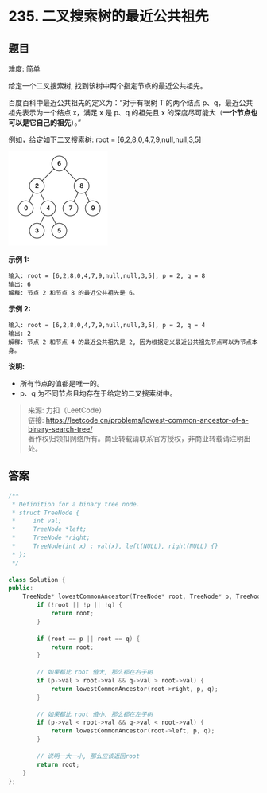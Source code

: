 # 235. 二叉搜索树的最近公共祖先

## 题目

难度: 简单

给定一个二叉搜索树, 找到该树中两个指定节点的最近公共祖先。

百度百科中最近公共祖先的定义为：“对于有根树 T 的两个结点 p、q，最近公共祖先表示为一个结点 x，满足 x 是 p、q 的祖先且 x 的深度尽可能大（**一个节点也可以是它自己的祖先**）。”

例如，给定如下二叉搜索树:  root = [6,2,8,0,4,7,9,null,null,3,5]

![](image/image-20231022191129378.png)

**示例 1:**

```
输入: root = [6,2,8,0,4,7,9,null,null,3,5], p = 2, q = 8
输出: 6 
解释: 节点 2 和节点 8 的最近公共祖先是 6。

```

**示例 2:**

```
输入: root = [6,2,8,0,4,7,9,null,null,3,5], p = 2, q = 4
输出: 2
解释: 节点 2 和节点 4 的最近公共祖先是 2, 因为根据定义最近公共祖先节点可以为节点本身。
```

**说明:**

- 所有节点的值都是唯一的。
- p、q 为不同节点且均存在于给定的二叉搜索树中。

> 来源: 力扣（LeetCode）  
> 链接: <https://leetcode.cn/problems/lowest-common-ancestor-of-a-binary-search-tree/>  
> 著作权归领扣网络所有。商业转载请联系官方授权，非商业转载请注明出处。

## 答案

```c++
/**
 * Definition for a binary tree node.
 * struct TreeNode {
 *     int val;
 *     TreeNode *left;
 *     TreeNode *right;
 *     TreeNode(int x) : val(x), left(NULL), right(NULL) {}
 * };
 */

class Solution {
public:
    TreeNode* lowestCommonAncestor(TreeNode* root, TreeNode* p, TreeNode* q) {
        if (!root || !p || !q) {
            return root;
        }

        if (root == p || root == q) {
            return root;
        }

        // 如果都比 root 值大, 那么都在右子树
        if (p->val > root->val && q->val > root->val) {
            return lowestCommonAncestor(root->right, p, q);
        }

        // 如果都比 root 值小, 那么都在左子树
        if (p->val < root->val && q->val < root->val) {
            return lowestCommonAncestor(root->left, p, q);
        }

        // 说明一大一小, 那么应该返回root
        return root;
    }
};
```
